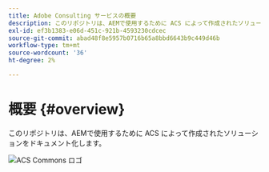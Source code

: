 ```yaml
---
title: Adobe Consulting サービスの概要
description: このリポジトリは、AEMで使用するために ACS によって作成されたソリューションをドキュメント化します。
exl-id: ef3b1383-e06d-451c-921b-4593230cdcec
source-git-commit: abad48f8e5957b0716b65a8bbd6643b9c449d46b
workflow-type: tm+mt
source-wordcount: '36'
ht-degree: 2%

---
```


# 概要 {#overview}

このリポジトリは、AEMで使用するために ACS によって作成されたソリューションをドキュメント化します。

![ACS Commons ロゴ ](assets/acs-commons.png)

